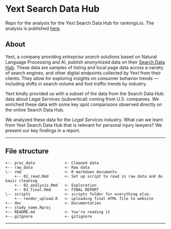 # Yext Search Data Hub

Repo for the analysis for the Yext Search Data Hub for rankings.io. The analysis is published [here](https://frontpagedata.com/2021-yext-data-hub).

## About
Yext, a company providing _entreprise search_ solutions based on Natural Language Processing and AI, publish anonymized data on their [Search Data Hub](https://www.yext.com/search-data-hub). These data are samples of listing and local page data across a variety of search engines, and other digital endpoints collected by Yext from their clients. They allow for exploring insights on consumer behavior trends — including shifts in search volume and foot traffic trends by industry.  

Yext kindly provided us with a subset of the data from the Search Data Hub: data about Legal Services (subvertical) coming from U.S. companies. We enriched these data with some key spot comparisons observed directly on the online Search Data Hub.  

We analyzed these data for the _Legal Services_ industry. What can we learn from Yext Search Data Hub that is relevant for personal injury lawyers? We present our key findings in a report.  

------------------------------------------------------------------------

## File structure

    +-- proc_data             <- Cleaned data
    +-- raw_data              <- Raw data  
    \-- rmd                   <- R markdown documents
        +-- 01_read.Rmd       <- Set up script to read in raw data and do basic cleaning   
        +-- 02_analysis.Rmd   <- Exploration
        +-- 03_final.Rmd      <- FINAL REPORT
    \-- scripts               <- scripts folder for everything else. 
        +-- render_upload.R   <- uploading final HTML file to website
    +-- doc                   <- Documentation 
    +-- study_name.Rproj
    +-- README.md             <- You're reading it
    +--.gitgnore              <- gitignore

------------------------------------------------------------------------
